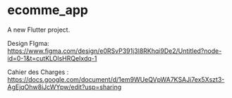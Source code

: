 # ecomme_app

A new Flutter project.

Design FIgma: https://www.figma.com/design/e0RSvP391j3l8RKhqi9De2/Untitled?node-id=0-1&t=cutKLOlsHRQeIxdq-1

Cahier des Charges : https://docs.google.com/document/d/1em9WUeQVpWA7KSAJi7ex5Xszt3-AgEjqOhw8iJcWYpw/edit?usp=sharing
